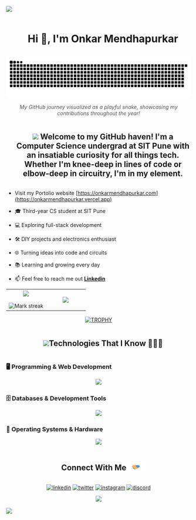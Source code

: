 <!--horizontal divider(gradiant)-->
<img src="https://user-images.githubusercontent.com/73097560/115834477-dbab4500-a447-11eb-908a-139a6edaec5c.gif">

<!--h1 without bottom border-->
<div id="user-content-toc">
  <ul align="center">
    <summary><h1 style="display: inline-block">Hi 👋, I'm Onkar Mendhapurkar</h1></summary>
  </ul>
</div>

<!-- Snake contribution heatmap -->
<div align="center">
  <img src="dist/github-snake-dark.svg" alt="Snake Game GitHub Contribution Heatmap" />
  <p style="font-style: italic; color: #555;">My GitHub journey visualized as a playful snake, showcasing my contributions throughout the year!</p>
</div>

<!--h2 without bottom border-->
<div id="user-content-toc">
  <ul align="center">
    <summary><h2 style="display: inline-block"><img src="https://media2.giphy.com/media/QssGEmpkyEOhBCb7e1/giphy.gif?cid=ecf05e47a0n3gi1bfqntqmob8g9aid1oyj2wr3ds3mg700bl&rid=giphy.gif" width ="25"> Welcome to my GitHub haven! I'm a Computer Science undergrad at SIT Pune with an insatiable curiosity for all things tech. Whether I'm knee-deep in lines of code or elbow-deep in circuitry, I'm in my element.</h2></summary>
  </ul>
</div>

<!--Intro start-->
-  Visit my Portolio website [https://onkarmendhapurkar.com](https://onkarmendhapurkar.vercel.app)

- 🎓 Third-year CS student at SIT Pune

- 💻 Exploring full-stack development
  
- 🛠️ DIY projects and electronics enthusiast
  
- 🌐 Turning ideas into code and circuits
  
- 📚 Learning and growing every day

- 📫 Feel free to reach me out **[Linkedin](https://www.linkedin.com/in/onkarmendhapurkar/)**
<!--Intro end-->

<!--- stats & Trophy (start) -->
<p align="center">
  <!--- stats (start) -->
<table align="center">
<tr border="none">
<td width="50%" align="center">
  
  <img  align="center"  src="https://github-readme-stats.vercel.app/api?username=onkar69483&theme=dark&show_icons=true&count_private=true" />
  <br></br>
  <img  title="🔥 Get streak stats for your profile at git.io/streak-stats" alt="Mark streak" src="https://github-readme-streak-stats.herokuapp.com/?user=onkar69483&theme=dark&hide_border=false" /> 
</td>

<td width="50%" align="center">

  <img  align="center"  src="https://github-readme-stats.anuraghazra1.vercel.app/api/top-langs/?username=onkar69483&theme=dark&hide_border=false&no-bg=true&no-frame=true&langs_count=10"/>
  
  </td>
</tr>
</table>
<!--- stats (end) -->

<!--- trophy (start) -->
<div align=center>
  <a href="https://github.com/ryo-ma/github-profile-trophy" title="Go to Source">
      <img align="center" width=84% src="https://github-profile-trophy.vercel.app/?username=onkar69483&theme=radical&row=1&column=7&margin-h=15&margin-w=5&no-bg=true" alt="TROPHY" />
    </a>
</div>
<!--- trophy (start) -->

</p>        
<!--- stats (end) -->

<div id="user-content-toc">
  <ul align="center">
    <summary><h2 style="display: inline-block"><img src="https://media.giphy.com/media/iY8CRBdQXODJSCERIr/giphy.gif" width="35">Technologies That I Know 👨🏻‍💻</h2></summary>
  </ul>
</div>

### 🖥️ Programming & Web Development
<p align="center">
  <a href="https://skillicons.dev">
    <img src="https://skillicons.dev/icons?i=c,cpp,java,python,html,css,js,nodejs,bootstrap,tailwind,react,nextjs,svelte,express,materialui,figma&perline=16" />
  </a>
</p>

### 🗄️ Databases & Development Tools
<p align="center">
  <a href="https://skillicons.dev">
    <img src="https://skillicons.dev/icons?i=mysql,postgresql,mongodb,prisma,firebase,git,github,postman,vercel,vite&perline=10" />
  </a>
</p>

### 🔧 Operating Systems & Hardware
<p align="center">
  <a href="https://skillicons.dev">
    <img src="https://skillicons.dev/icons?i=linux,mint,ubuntu,bash,arduino,raspberrypi,md,latex&perline=8" />
  </a>
</p>

<!-- Connect with me -->
<!--h2 without bottom border-->
<div id="user-content-toc">
  <ul align="center">
    <summary><h2 style="display: inline-block">Connect With Me<img src="https://github.com/0xAbdulKhalid/0xAbdulKhalid/raw/main/assets/mdImages/handshake.gif" width ="50"></h2></summary>
  </ul>
</div>

<!--icons and links-->
<p align="center">
<a href="https://www.linkedin.com/in/onkarmendhapurkar/" target="blank"><img align="center" src="https://user-images.githubusercontent.com/88904952/234979284-68c11d7f-1acc-4f0c-ac78-044e1037d7b0.png" alt="linkedin" height="50" width="50" /></a>
<a href="https://twitter.com/itsme_onkar/" target="blank"><img align="center" src="https://user-images.githubusercontent.com/88904952/234980676-61bfb021-ecc8-48f7-88e6-34c1b06c4a58.png" alt="twitter" height="50" width="50" /></a> 
<a href="https://www.instagram.com/onkar.mendhapurkar/" target="blank"><img align="center" src="https://user-images.githubusercontent.com/88904952/234981169-2dd1e58f-4b7e-468c-8213-034ba62156c3.png" alt="instagram" height="50" width="50" /></a>
<a href="https://discordapp.com/users/1040666942693974116" target="blank"><img align="center" src="https://user-images.githubusercontent.com/88904952/234982627-019fd336-6248-453c-9b05-97c13fd1d207.png" alt="discord" height="50" width="50" /></a> 
</p>

<!--profile visit count-->
<div align="center">
  
[![](https://visitcount.itsvg.in/api?id=onkar69483&label=Profile%20Views&color=1&icon=3&pretty=true)](https://visitcount.itsvg.in)
  
</div>

<!--horizontal divider(gradiant)-->
<img src="https://user-images.githubusercontent.com/73097560/115834477-dbab4500-a447-11eb-908a-139a6edaec5c.gif">
